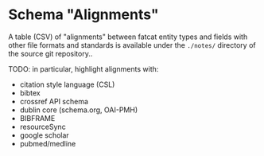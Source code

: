 # Schema "Alignments"

A table (CSV) of "alignments" between fatcat entity types and fields with other
file formats and standards is available under the `./notes/` directory of the
source git repository..

TODO: in particular, highlight alignments with:

- citation style language (CSL)
- bibtex
- crossref API schema
- dublin core (schema.org, OAI-PMH)
- BIBFRAME
- resourceSync
- google scholar
- pubmed/medline
